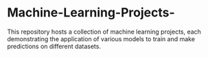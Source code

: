 # Machine-Learning-Projects-
This repository hosts a collection of machine learning projects, each demonstrating the application of various models to train and make predictions on different datasets.
